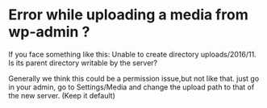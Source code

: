 <h1>Error while uploading a media from wp-admin ?</h1>
<p>If you face something like this:
Unable to create directory uploads/2016/11. Is its parent directory writable by the server?

Generally we think this could be a permission issue,but not like that.
just go in your admin, go to Settings/Media and change the upload path to that of the new server. (Keep it default)
</p>
